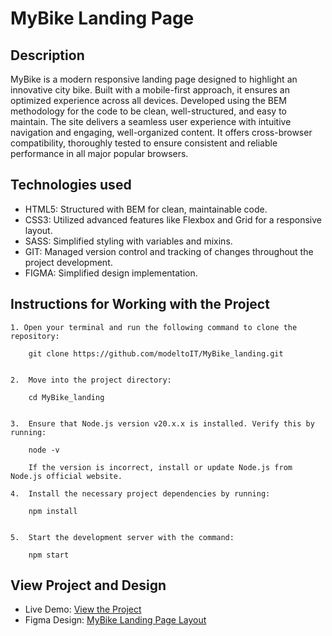 # MyBike Landing Page

## Description
MyBike is a modern responsive landing page designed to highlight an innovative city bike. Built with a mobile-first approach, it ensures an optimized experience across all devices. Developed using the BEM methodology for the code to be clean, well-structured, and easy to maintain. The site delivers a seamless user experience with intuitive navigation and engaging, well-organized content. It offers cross-browser compatibility, thoroughly tested to ensure consistent and reliable performance in all major popular browsers.

## Technologies used
* HTML5: Structured with BEM for clean, maintainable code.
* CSS3: Utilized advanced features like Flexbox and Grid for a responsive layout.
* SASS: Simplified styling with variables and mixins.
* GIT: Managed version control and tracking of changes throughout the project development.
* FIGMA: Simplified design implementation.

## Instructions for Working with the Project

	1. Open your terminal and run the following command to clone the repository:

        git clone https://github.com/modeltoIT/MyBike_landing.git


	2.	Move into the project directory:

        cd MyBike_landing


	3.	Ensure that Node.js version v20.x.x is installed. Verify this by running:

        node -v

        If the version is incorrect, install or update Node.js from Node.js official website.

	4.	Install the necessary project dependencies by running:

        npm install


	5.	Start the development server with the command:

        npm start

## View Project and Design

* Live Demo: [View the Project](https://modeltoit.github.io/MyBike_landing/)
* Figma Design: [MyBike Landing Page Layout](https://www.figma.com/design/NZQAIydtHo5QkINyGLHNcq/BIKE-New-Version)
